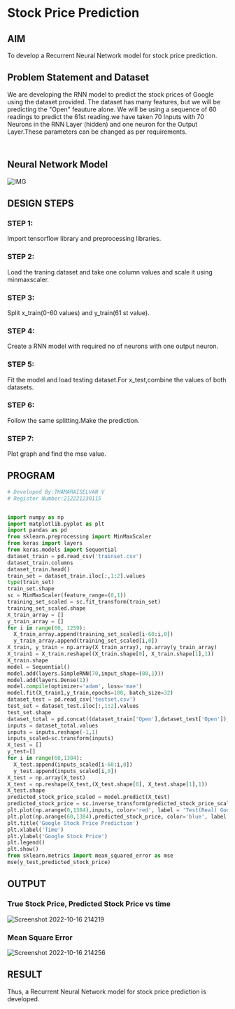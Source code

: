 # Stock Price Prediction

## AIM

To develop a Recurrent Neural Network model for stock price prediction.

## Problem Statement and Dataset
We are developing the RNN model to predict the stock prices of Google using the dataset provided. The dataset has many features, but we will be predicting the "Open" feauture alone. We will be using a sequence of 60 readings to predict the 61st reading.we have taken 70 Inputs with 70 Neurons in the RNN Layer (hidden) and one neuron for the Output Layer.These parameters can be changed as per requirements.

## <br/>Neural Network Model

![IMG](https://user-images.githubusercontent.com/75235789/196047646-f8e900d5-ad03-4188-8fd0-6753f7180513.jpeg)


## DESIGN STEPS

### STEP 1:
Import tensorflow library and preprocessing libraries.

### STEP 2:
Load the traning dataset and take one column values and scale it using minmaxscaler.

### STEP 3:
Split x_train(0-60 values) and y_train(61 st value).

### STEP 4:
Create a RNN model with required no of neurons with one output neuron.

### STEP 5:
Fit the model and load testing dataset.For x_test,combine the values of both datasets.

### STEP 6:
Follow the same splitting.Make the prediction.

### STEP 7:
Plot graph and find the mse value.



## PROGRAM

```python
# Developed By:THAMARAISELVAN V
# Register Number:212221230115


import numpy as np
import matplotlib.pyplot as plt
import pandas as pd
from sklearn.preprocessing import MinMaxScaler
from keras import layers
from keras.models import Sequential
dataset_train = pd.read_csv('trainset.csv')
dataset_train.columns
dataset_train.head()
train_set = dataset_train.iloc[:,1:2].values
type(train_set)
train_set.shape
sc = MinMaxScaler(feature_range=(0,1))
training_set_scaled = sc.fit_transform(train_set)
training_set_scaled.shape
X_train_array = []
y_train_array = []
for i in range(60, 1259):
  X_train_array.append(training_set_scaled[i-60:i,0])
  y_train_array.append(training_set_scaled[i,0])
X_train, y_train = np.array(X_train_array), np.array(y_train_array)
X_train1 = X_train.reshape((X_train.shape[0], X_train.shape[1],1))
X_train.shape
model = Sequential()
model.add(layers.SimpleRNN(70,input_shape=(80,1)))
model.add(layers.Dense(1))
model.compile(optimizer='adam', loss='mae')
model.fit(X_train1,y_train,epochs=100, batch_size=32)
dataset_test = pd.read_csv('testset.csv')
test_set = dataset_test.iloc[:,1:2].values
test_set.shape
dataset_total = pd.concat((dataset_train['Open'],dataset_test['Open']),axis=0)
inputs = dataset_total.values
inputs = inputs.reshape(-1,1)
inputs_scaled=sc.transform(inputs)
X_test = []
y_test=[]
for i in range(60,1384):
  X_test.append(inputs_scaled[i-60:i,0])
  y_test.append(inputs_scaled[i,0])
X_test = np.array(X_test)
X_test = np.reshape(X_test,(X_test.shape[0], X_test.shape[1],1))
X_test.shape
predicted_stock_price_scaled = model.predict(X_test)
predicted_stock_price = sc.inverse_transform(predicted_stock_price_scaled)
plt.plot(np.arange(0,1384),inputs, color='red', label = 'Test(Real) Google stock price')
plt.plot(np.arange(60,1384),predicted_stock_price, color='blue', label = 'Predicted Google stock price')
plt.title('Google Stock Price Prediction')
plt.xlabel('Time')
plt.ylabel('Google Stock Price')
plt.legend()
plt.show()
from sklearn.metrics import mean_squared_error as mse
mse(y_test,predicted_stock_price)
```

## OUTPUT

### True Stock Price, Predicted Stock Price vs time

![Screenshot 2022-10-16 214219](https://user-images.githubusercontent.com/75235789/196046322-5674a4a9-9ae9-4a3d-8232-264e98b4e867.jpg)

### Mean Square Error

![Screenshot 2022-10-16 214256](https://user-images.githubusercontent.com/75235789/196046327-e9b1c68e-632c-4864-8dbd-710f0cc1c838.jpg)


## RESULT

Thus, a Recurrent Neural Network model for stock price prediction is developed.
